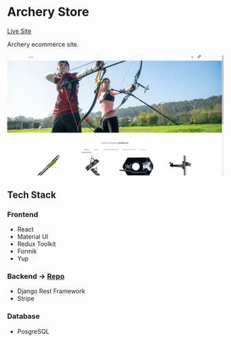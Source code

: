 # Archery Store

[Live Site]()

Archery ecommerce site.

<img src="public/archery-store.png" width="960"><br/>

## Tech Stack

### Frontend

- React
- Material UI
- Redux Toolkit
- Formik
- Yup

### Backend → [Repo](https://github.com/ecortesg/drf-archery-store-api)

- Django Rest Framework
- Stripe

### Database

- PosgreSQL
